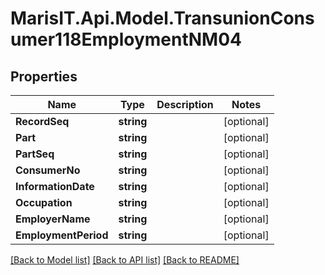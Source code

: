 
# MarisIT.Api.Model.TransunionConsumer118EmploymentNM04

## Properties

Name | Type | Description | Notes
------------ | ------------- | ------------- | -------------
**RecordSeq** | **string** |  | [optional] 
**Part** | **string** |  | [optional] 
**PartSeq** | **string** |  | [optional] 
**ConsumerNo** | **string** |  | [optional] 
**InformationDate** | **string** |  | [optional] 
**Occupation** | **string** |  | [optional] 
**EmployerName** | **string** |  | [optional] 
**EmploymentPeriod** | **string** |  | [optional] 

[[Back to Model list]](../README.md#documentation-for-models)
[[Back to API list]](../README.md#documentation-for-api-endpoints)
[[Back to README]](../README.md)


